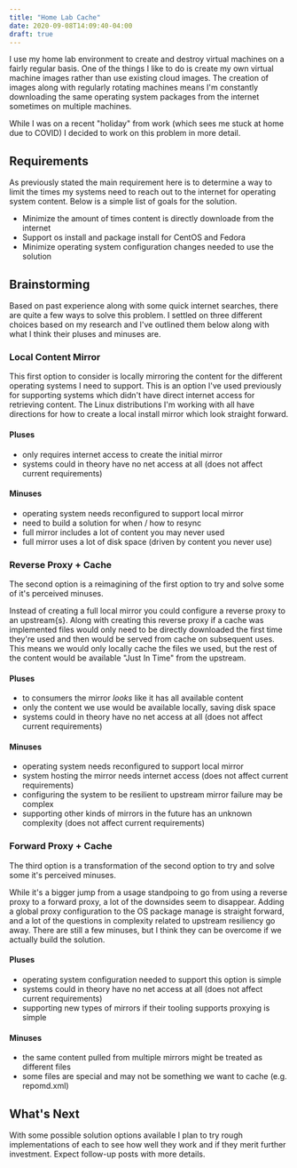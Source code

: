 ```yaml
---
title: "Home Lab Cache"
date: 2020-09-08T14:09:40-04:00
draft: true
---
```


I use my home lab environment to create and destroy virtual machines on a fairly
regular basis. One of the things I like to do is create my own virtual machine
images rather than use existing cloud images. The creation of images along with
regularly rotating machines means I'm constantly downloading the same operating
system packages from the internet sometimes on multiple machines.

While I was on a recent "holiday" from work (which sees me stuck at home due to
COVID) I decided to work on this problem in more detail.

## Requirements

As previously stated the main requirement here is to determine a way to limit
the times my systems need to reach out to the internet for operating system
content. Below is a simple list of goals for the solution.

* Minimize the amount of times content is directly downloade from the internet
* Support os install and package install for CentOS and Fedora
* Minimize operating system configuration changes needed to use the solution

## Brainstorming

Based on past experience along with some quick internet searches, there are
quite a few ways to solve this problem. I settled on three different choices
based on my research and I've outlined them below along with what I think their
pluses and minuses are.

### Local Content Mirror

This first option to consider is locally mirroring the content for the different
operating systems I need to support. This is an option I've used previously for
supporting systems which didn't have direct internet access for retrieving
content. The Linux distributions I'm working with all have directions for how to
create a local install mirror which look straight forward.

#### Pluses

* only requires internet access to create the initial mirror
* systems could in theory have no net access at all (does not affect current
  requirements)

#### Minuses

* operating system needs reconfigured to support local mirror
* need to build a solution for when / how to resync
* full mirror includes a lot of content you may never used
* full mirror uses a lot of disk space (driven by content you never use)

### Reverse Proxy + Cache

The second option is a reimagining of the first option to try and solve some of
it's perceived minuses.

Instead of creating a full local mirror you could configure a reverse proxy to
an upstream{s}. Along with creating this reverse proxy if a cache was
implemented files would only need to be directly downloaded the first time
they're used and then would be served from cache on subsequent uses. This means
we would only locally cache the files we used, but the rest of the content would
be available "Just In Time" from the upstream.

#### Pluses

* to consumers the mirror *looks* like it has all available content
* only the content we use would be available locally, saving disk space
* systems could in theory have no net access at all (does not affect current
  requirements)

#### Minuses

* operating system needs reconfigured to support local mirror
* system hosting the mirror needs internet access (does not affect current requirements)
* configuring the system to be resilient to upstream mirror failure may be
  complex
* supporting other kinds of mirrors in the future has an unknown complexity
  (does not affect current requirements)

### Forward Proxy + Cache

The third option is a transformation of the second option to try and solve some
it's perceived minuses.

While it's a bigger jump from a usage standpoing to go from using a reverse
proxy to a forward proxy, a lot of the downsides seem to disappear. Adding a
global proxy configuration to the OS package manage is straight forward, and
a lot of the questions in complexity related to upstream resiliency go away.
There are still a few minuses, but I think they can be overcome if we actually
build the solution.

#### Pluses

* operating system configuration needed to support this option is simple
* systems could in theory have no net access at all (does not affect current
  requirements)
* supporting new types of mirrors if their tooling supports proxying is simple

#### Minuses

* the same content pulled from multiple mirrors might be treated as different
  files
* some files are special and may not be something we want to cache (e.g.
  repomd.xml)

## What's Next

With some possible solution options available I plan to try rough
implementations of each to see how well they work and if they merit further
investment. Expect follow-up posts with more details.
